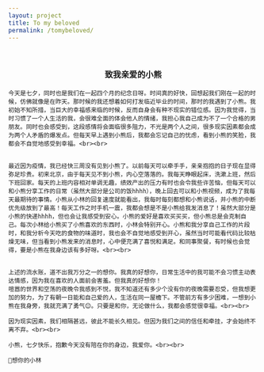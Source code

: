 ```yaml
---
layout: project
title: To my beloved
permalink: /tomybeloved/
---
```

<p align="center">
<br />
  <h3 align="center">致我亲爱的小熊</h3>
</p>

<style type="text/css">
img{text-align: center; margin: 0 auto;}
</style>


<body>
    <p style="text-align:justify; text-justify:inter-ideograph">
    
    今天是七夕，同时也是我们在一起四个月的纪念日呀。时间真的好快，回想起我们刚在一起的时候，仿佛就像是在昨天。那时候的我还想着如何打发临近毕业的时间，那时的我遇到了小熊。我初始不知所措，当巨大的幸福感来临的时候，反而自身会有种不现实的错位感。因为我觉得，当时习惯了一个人生活的我，会很难全面的体会他人的情绪，我担心我自己成为不了一个合格的男朋友。同时也会感受到，这段感情将会面临很多阻力，不光是两个人之间，很多现实因素都会成为两个人矛盾的爆发点。但每天早上遇到小熊后，我都会忘记自己的忧虑，看到小熊的笑脸，我都会不自觉地感受到幸福。<br><br>
    

    最近因为疫情，我已经快三周没有见到小熊了。以前每天可以牵手手，亲亲抱抱的日子现在显得弥足珍贵。初来北京，由于每天见不到小熊，内心空落落的。我每天睁眼起床，洗漱上班，然后下班回家。每天的上班内容相对单调无趣，绩效产出的压力有时也会令我些许苦恼，但每天可以和小熊分享工作的日常（虽然大部分是公司的饭hhhh），晚上回去可以和小熊视频，成为了我每天最期待的事情。小熊从小林的回复速度就能看出，我每时每刻都想和小熊说话，并小熊的中断优先级放到了最高！每天工作之时手机一震，我都会想是不是小熊给我发消息了！虽然大部分是小熊的快递hhhh，但也会让我感受到安心。小熊的爱好是喜欢买买买，但小熊总是会克制自己。每次小林给小熊买了小熊喜欢的东西时，小林会特别开心。小熊和我分享自己工作的片段时，和我分析今天吃的食物的味道时，我也会不自觉地感受到开心，虽然当时可能看代码比较枯燥无味，但当看到小熊发来的消息时，心中便充满了喜悦和满足。和同事聚餐，有时候也会觉得，要是小熊在我身边该有多好呀。<br><br>


    上述的流水账，道不出我万分之一的想你。我真的好想你，日常生活中的我可能不会习惯主动表达情感，因为我在喜欢的人面前会害羞。但我真的好想你！
    喧嚣的世界和空荡的夜晚令我感到不悦，我不知道还有多少个没有你的夜晚需要忍受，但我想更加的努力，为了有朝一日能和自己爱的人，生活在同一屋檐下。不管前方有多少困难，一想到小熊在我身旁，我就充满了勇气😊。只要是和你，无论做什么，我都会感觉很幸福。<br><br>
    
    因为现实因素，我们相隔甚远，彼此不能长久相见。但因为我们之间的信任和牵挂，才会始终不离不弃。<br><br>

    小熊，七夕快乐，抱歉今天没有陪在你的身边，我爱你。<br><br>

    想你的小林
    

</p>
</body>

